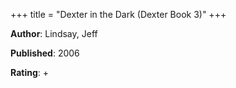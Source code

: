 +++
title = "Dexter in the Dark (Dexter Book 3)"
+++



**Author**: Lindsay, Jeff

**Published**: 2006

**Rating**: +
